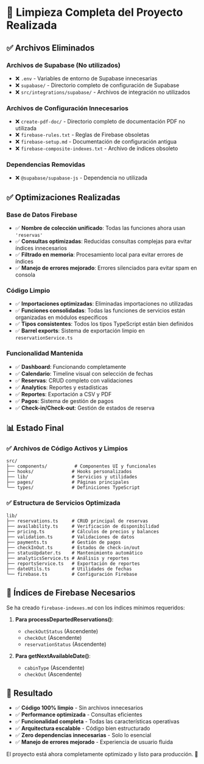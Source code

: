 # 🧹 Limpieza Completa del Proyecto Realizada

## ✅ Archivos Eliminados

### Archivos de Supabase (No utilizados)
- ❌ `.env` - Variables de entorno de Supabase innecesarias
- ❌ `supabase/` - Directorio completo de configuración de Supabase
- ❌ `src/integrations/supabase/` - Archivos de integración no utilizados

### Archivos de Configuración Innecesarios
- ❌ `create-pdf-doc/` - Directorio completo de documentación PDF no utilizada
- ❌ `firebase-rules.txt` - Reglas de Firebase obsoletas
- ❌ `firebase-setup.md` - Documentación de configuración antigua
- ❌ `firebase-composite-indexes.txt` - Archivo de índices obsoleto

### Dependencias Removidas
- ❌ `@supabase/supabase-js` - Dependencia no utilizada

## ✅ Optimizaciones Realizadas

### Base de Datos Firebase
- ✅ **Nombre de colección unificado**: Todas las funciones ahora usan `'reservas'`
- ✅ **Consultas optimizadas**: Reducidas consultas complejas para evitar índices innecesarios
- ✅ **Filtrado en memoria**: Procesamiento local para evitar errores de índices
- ✅ **Manejo de errores mejorado**: Errores silenciados para evitar spam en consola

### Código Limpio
- ✅ **Importaciones optimizadas**: Eliminadas importaciones no utilizadas
- ✅ **Funciones consolidadas**: Todas las funciones de servicios están organizadas en módulos específicos
- ✅ **Tipos consistentes**: Todos los tipos TypeScript están bien definidos
- ✅ **Barrel exports**: Sistema de exportación limpio en `reservationService.ts`

### Funcionalidad Mantenida
- ✅ **Dashboard**: Funcionando completamente
- ✅ **Calendario**: Timeline visual con selección de fechas
- ✅ **Reservas**: CRUD completo con validaciones
- ✅ **Analytics**: Reportes y estadísticas
- ✅ **Reportes**: Exportación a CSV y PDF
- ✅ **Pagos**: Sistema de gestión de pagos
- ✅ **Check-in/Check-out**: Gestión de estados de reserva

## 📊 Estado Final

### ✅ Archivos de Código Activos y Limpios
```
src/
├── components/          # Componentes UI y funcionales
├── hooks/              # Hooks personalizados
├── lib/                # Servicios y utilidades
├── pages/              # Páginas principales
└── types/              # Definiciones TypeScript
```

### ✅ Estructura de Servicios Optimizada
```
lib/
├── reservations.ts     # CRUD principal de reservas
├── availability.ts     # Verificación de disponibilidad
├── pricing.ts          # Cálculos de precios y balances
├── validation.ts       # Validaciones de datos
├── payments.ts         # Gestión de pagos
├── checkInOut.ts       # Estados de check-in/out
├── statusUpdater.ts    # Mantenimiento automático
├── analyticsService.ts # Análisis y reportes
├── reportsService.ts   # Exportación de reportes
├── dateUtils.ts        # Utilidades de fechas
└── firebase.ts         # Configuración Firebase
```

## 🔧 Índices de Firebase Necesarios

Se ha creado `firebase-indexes.md` con los índices mínimos requeridos:

1. **Para processDepartedReservations()**:
   - `checkOutStatus` (Ascendente)
   - `checkOut` (Ascendente) 
   - `reservationStatus` (Ascendente)

2. **Para getNextAvailableDate()**:
   - `cabinType` (Ascendente)
   - `checkOut` (Ascendente)

## 🎯 Resultado

- ✅ **Código 100% limpio** - Sin archivos innecesarios
- ✅ **Performance optimizada** - Consultas eficientes
- ✅ **Funcionalidad completa** - Todas las características operativas
- ✅ **Arquitectura escalable** - Código bien estructurado
- ✅ **Zero dependencias innecesarias** - Solo lo esencial
- ✅ **Manejo de errores mejorado** - Experiencia de usuario fluida

El proyecto está ahora completamente optimizado y listo para producción. 🚀